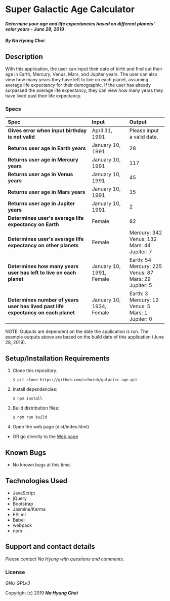 # Super Galactic Age Calculator

#### _Determine your age and life expectancies based on different planets' solar years - June 28, 2019_

#### _By **Na Hyung Choi**_

## Description

With this application, the user can input their date of birth and find out their age in Earth, Mercury, Venus, Mars, and Jupiter years. The user can also view how many years they have left to live on each planet, assuming average life expectancy for their demographic. If the user has already surpassed the average life expectancy, they can view how many years they have lived past their life expectancy.

### Specs
| Spec | Input | Output |
| :-------------     | :------------- | :------------- |
| **Gives error when input birthday is not valid** | April 31, 1991 | Please input a valid date. |
| **Returns user age in Earth years** | January 10, 1991 | 28 |
| **Returns user age in Mercury years** | January 10, 1991 | 117 |
| **Returns user age in Venus years** | January 10, 1991 | 45 |
| **Returns user age in Mars years** | January 10, 1991 | 15 |
| **Returns user age in Jupiter years** | January 10, 1991 | 2 |
| **Determines user's average life expectancy on Earth** | Female | 82 |
| **Determines user's average life expectancy on other planets** | Female | Mercury: 342<br/>Venus: 132<br/>Mars: 44<br/>Jupiter: 7 |
| **Determines how many years user has left to live on each planet** | January 10, 1991, Female | Earth: 54<br/>Mercury: 225<br/>Venus: 87<br/>Mars: 29<br/>Jupiter: 5 |
| **Determines number of years user has lived past life expectancy on each planet** | January 10, 1934, Female | Earth: 3<br/>Mercury: 12<br/>Venus: 5<br/>Mars: 1<br/>Jupiter: 0 |

NOTE: Outputs are dependent on the date the application is run. The example outputs above are based on the build date of this application (June 28, 2019).

## Setup/Installation Requirements

1. Clone this repository:
    ```
    $ git clone https://github.com/schoinh/galactic-age.git
    ```
2. Install dependencies:
    ```
    $ npm install
    ```
3. Build distribution files:
    ```
    $ npm run build
    ```
4. Open the web page (dist/index.html)

* OR go directly to the [Web page](http://schoinh.github.io/galactic-age)

## Known Bugs
* No known bugs at this time.

## Technologies Used
* JavaScript
* jQuery
* Bootstrap
* Jasmine/Karma
* ESLint
* Babel
* webpack
* npm

## Support and contact details

_Please contact Na Hyung with questions and comments._

### License

*GNU GPLv3*

Copyright (c) 2019 **_Na Hyung Choi_**

